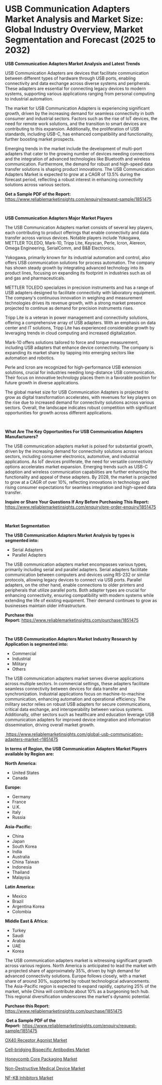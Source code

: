 <p><h1>USB Communication Adapters Market Analysis and Market Size: Global Industry Overview, Market Segmentation and Forecast (2025 to 2032)</h1></p><p><strong>USB Communication Adapters Market Analysis and Latest Trends</strong></p>
<p><p>USB Communication Adapters are devices that facilitate communication between different types of hardware through USB ports, enabling connectivity and data exchange across diverse systems and peripherals. These adapters are essential for connecting legacy devices to modern systems, supporting various applications ranging from personal computing to industrial automation. </p><p>The market for USB Communication Adapters is experiencing significant growth, driven by the increasing demand for seamless connectivity in both consumer and industrial sectors. Factors such as the rise of IoT devices, the need for remote work solutions, and the transition to smart devices are contributing to this expansion. Additionally, the proliferation of USB standards, including USB-C, has enhanced compatibility and functionality, further boosting market prospects.</p><p>Emerging trends in the market include the development of multi-port adapters that cater to the growing number of devices needing connections and the integration of advanced technologies like Bluetooth and wireless communication. Furthermore, the demand for robust and high-speed data transfer solutions is shaping product innovations. The USB Communication Adapters Market is expected to grow at a CAGR of 13.5% during the forecast period, reflecting a robust interest in enhancing connectivity solutions across various sectors.</p></p>
<p><strong>Get a Sample PDF of the Report:&nbsp;</strong> <a href="https://www.reliablemarketinsights.com/enquiry/request-sample/1851475?utm_campaign=2013&utm_medium=2&utm_source=Github&utm_content=ia&utm_term=07012025&utm_id=usb-communication-adapters">https://www.reliablemarketinsights.com/enquiry/request-sample/1851475</a></p>
<p>&nbsp;</p>
<p><strong>USB Communication Adapters Major Market Players</strong></p>
<p><p>The USB Communication Adapters market consists of several key players, each contributing to product offerings that enable connectivity and data transfer across various devices. Notable players include Yokogawa, METTLER TOLEDO, Mark-10, Tripp Lite, Keyscan, Perle, Icron, Alereon, Omega Engineering, SerialComm, and B&B Electronics.</p><p>Yokogawa, primarily known for its industrial automation and control, also offers USB communication solutions for process automation. The company has shown steady growth by integrating advanced technology into its product lines, focusing on expanding its footprint in industries such as oil and gas and pharmaceuticals.</p><p>METTLER TOLEDO specializes in precision instruments and has a range of USB adapters designed to facilitate connectivity with laboratory equipment. The company's continuous innovation in weighing and measurement technologies drives its revenue growth, with a strong market presence projected to continue as demand for precision instruments rises.</p><p>Tripp Lite is a veteran in power management and connectivity solutions, offering a comprehensive array of USB adapters. With an emphasis on data center and IT solutions, Tripp Lite has experienced considerable growth by leveraging trends in cloud computing and increased digitalization.</p><p>Mark-10 offers solutions tailored to force and torque measurement, including USB adapters that enhance device connectivity. The company is expanding its market share by tapping into emerging sectors like automation and robotics.</p><p>Perle and Icron are recognized for high-performance USB extension solutions, crucial for industries needing long-distance USB communication. Their focus on innovative technology places them in a favorable position for future growth in diverse applications.</p><p>The global market size for USB Communication Adapters is projected to grow as digital transformation accelerates, with revenues for key players on the rise due to increased demand for connectivity solutions across various sectors. Overall, the landscape indicates robust competition with significant opportunities for growth across different applications.</p></p>
<p>&nbsp;</p>
<p><strong>What Are The Key Opportunities For USB Communication Adapters Manufacturers?</strong></p>
<p><p>The USB communication adapters market is poised for substantial growth, driven by the increasing demand for connectivity solutions across various sectors, including consumer electronics, automotive, and industrial applications. As IoT devices proliferate, the need for versatile connectivity options accelerates market expansion. Emerging trends such as USB-C adoption and wireless communication capabilities are further enhancing the functionality and appeal of these adapters. By 2028, the market is projected to grow at a CAGR of over 10%, reflecting innovations in technology and rising consumer expectations for seamless integration and high-speed data transfer.</p></p>
<p><strong>Inquire or Share Your Questions If Any Before Purchasing This Report:</strong> <a href="https://www.reliablemarketinsights.com/enquiry/pre-order-enquiry/1851475?utm_campaign=2013&utm_medium=2&utm_source=Github&utm_content=ia&utm_term=07012025&utm_id=usb-communication-adapters">https://www.reliablemarketinsights.com/enquiry/pre-order-enquiry/1851475</a></p>
<p>&nbsp;</p>
<p><strong>Market Segmentation</strong></p>
<p><strong>The USB Communication Adapters Market Analysis by types is segmented into:</strong></p>
<p><ul><li>Serial Adapters</li><li>Parallel Adapters</li></ul></p>
<p><p>The USB communication adapters market encompasses various types, primarily including serial and parallel adapters. Serial adapters facilitate communication between computers and devices using RS-232 or similar protocols, allowing legacy devices to connect via USB ports. Parallel adapters, on the other hand, enable connections to older printers and peripherals that utilize parallel ports. Both adapter types are crucial for enhancing connectivity, ensuring compatibility with modern systems while extending the life of existing equipment. Their demand continues to grow as businesses maintain older infrastructure.</p></p>
<p><strong>Purchase this Report:&nbsp;</strong><a href="https://www.reliablemarketinsights.com/purchase/1851475?utm_campaign=2013&utm_medium=2&utm_source=Github&utm_content=ia&utm_term=07012025&utm_id=usb-communication-adapters">https://www.reliablemarketinsights.com/purchase/1851475</a></p>
<p>&nbsp;</p>
<p><strong>The USB Communication Adapters Market Industry Research by Application is segmented into:</strong></p>
<p><ul><li>Commercial</li><li>Industrial</li><li>Military</li><li>Others</li></ul></p>
<p><p>The USB communication adapters market serves diverse applications across multiple sectors. In commercial settings, these adapters facilitate seamless connectivity between devices for data transfer and synchronization. Industrial applications focus on machine-to-machine communication, enhancing automation and operational efficiency. The military sector relies on robust USB adapters for secure communications, critical data exchange, and interoperability between various systems. Additionally, other sectors such as healthcare and education leverage USB communication adapters for improved device integration and information dissemination, driving overall market growth.</p></p>
<p><a href="https://www.reliablemarketinsights.com/global-usb-communication-adapters-market-r1851475?utm_campaign=2013&utm_medium=2&utm_source=Github&utm_content=ia&utm_term=07012025&utm_id=usb-communication-adapters">&nbsp;https://www.reliablemarketinsights.com/global-usb-communication-adapters-market-r1851475</a></p>
<p><strong>In terms of Region, the USB Communication Adapters Market Players available by Region are:</strong></p>
<p>
    <p> <strong> North America: </strong>
        <ul>
            <li>United States</li>
            <li>Canada</li>
        </ul>
        </p> 
    <p> <strong> Europe: </strong>
        <ul>
            <li>Germany</li>
            <li>France</li>
            <li>U.K.</li>
            <li>Italy</li>
            <li>Russia</li>
        </ul>
        </p> 
    <p> <strong> Asia-Pacific: </strong>
        <ul>
            <li>China</li>
            <li>Japan</li>
            <li>South Korea</li>
            <li>India</li>
            <li>Australia</li>
            <li>China Taiwan</li>
            <li>Indonesia</li>
            <li>Thailand</li>
            <li>Malaysia</li>
        </ul>
        </p> 
    <p> <strong> Latin America: </strong>
        <ul>
            <li>Mexico</li>
            <li>Brazil</li>
            <li>Argentina Korea</li>
            <li>Colombia</li>
        </ul>
        </p> 
    <p> <strong> Middle East & Africa: </strong>
        <ul>
            <li>Turkey</li>
            <li>Saudi</li>
            <li>Arabia</li>
            <li>UAE</li>
            <li>Korea</li>
        </ul>
    </p>
    </p>
<p><p>The USB communication adapters market is witnessing significant growth across various regions. North America is anticipated to lead the market with a projected share of approximately 35%, driven by high demand for advanced connectivity solutions. Europe follows closely, with a market share of around 30%, supported by robust technological advancements. The Asia-Pacific region is expected to expand rapidly, capturing 25% of the market, while China will contribute about 10% as a burgeoning tech hub. This regional diversification underscores the market's dynamic potential.</p></p>
<p><strong>Purchase this Report: </strong><a href="https://www.reliablemarketinsights.com/purchase/1851475?utm_campaign=2013&utm_medium=2&utm_source=Github&utm_content=ia&utm_term=07012025&utm_id=usb-communication-adapters">https://www.reliablemarketinsights.com/purchase/1851475</a></p>
<p>&nbsp;<strong>Get a Sample PDF of the Report:&nbsp;&nbsp;</strong><a href="https://www.reliablemarketinsights.com/enquiry/request-sample/1851475?utm_campaign=2013&utm_medium=2&utm_source=Github&utm_content=ia&utm_term=07012025&utm_id=usb-communication-adapters">https://www.reliablemarketinsights.com/enquiry/request-sample/1851475</a></p>
<p><strong></strong></p>
<p><p><a href="https://www.linkedin.com/pulse/exploring-growth-potential-ox40-receptor-agonist-market-size-kisbf?utm_campaign=2013&utm_medium=2&utm_source=Github&utm_content=ia&utm_term=07012025&utm_id=usb-communication-adapters">OX40 Receptor Agonist Market</a></p><p><a href="https://github.com/MarciaRunte/Market-Research-Report-List-1/blob/main/cell-bridging-bispecific-antibodies-market.md?utm_campaign=2013&utm_medium=2&utm_source=Github&utm_content=ia&utm_term=07012025&utm_id=usb-communication-adapters">Cell-bridging Bispecific Antibodies Market</a></p><p><a href="https://www.linkedin.com/pulse/global-honeycomb-core-packaging-market-size-2025-2032-bttsf?utm_campaign=2013&utm_medium=2&utm_source=Github&utm_content=ia&utm_term=07012025&utm_id=usb-communication-adapters">Honeycomb Core Packaging Market</a></p><p><a href="https://www.linkedin.com/pulse/non-destructive-medical-device-market-report-offers-financial-zm1sf?utm_campaign=2013&utm_medium=2&utm_source=Github&utm_content=ia&utm_term=07012025&utm_id=usb-communication-adapters">Non-Destructive Medical Device Market</a></p><p><a href="https://www.linkedin.com/pulse/analysis-global-nf-kb-inhibitors-market-type-application-tpegf?utm_campaign=2013&utm_medium=2&utm_source=Github&utm_content=ia&utm_term=07012025&utm_id=usb-communication-adapters">NF-KB Inhibitors Market</a></p></p>